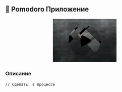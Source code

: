 ## 📼 Pomodoro Приложение 

<div width="100%" align="center">
    <img width="40%" src="/images/cover.png">
</div>

### Описание 

```bash
// Сделать: в процессе
```


